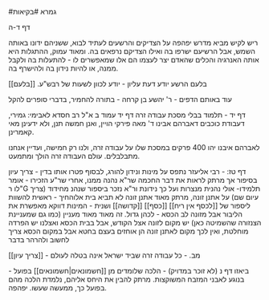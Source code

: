

#גמרא #בקיאות 

דף ד-ה

ריש לקיש מביא מדרש יפהפה על הצדיקים והרשעים לעתיד לבוא, ששניהם ידונו באותה השמש, אבל הרשיעם ישרפו בה ואילו הצדיקם נרפאים בה. ומאוד עמוק, ההתגלות היא אותה האנרגיה והכלים שהאדם יצר לעצמו הם אלו שמאפשרים לו - להתעלות בה ולקבל ממנה, או להיות נידון בה ולהישרף בה.

בלעם הרשע יודע דעת עליון - יודע לכוון לשעות של רבש"ע. [[בלעם]]

עוד באותם הדפים - ר' יהשע בן קרחה - בתורה להחמיר, בדברי סופרים להקל


דף יד -
	תלמוד בבלי מסכת עבודה זרה דף יד עמוד ב
א"ל רב חסדא לאבימי: גמירי, דעבודת כוכבים דאברהם אבינו ד' מאה פירקי הויין, ואנן חמשה תנן, ולא ידעינן מאי קאמרינן. 

לאברהם איבנו יהו 400 פרקים במסכת שלו על עבודה זרה, ולנו רק חמישה, ועדיין אנחנו מתבלבלים. עולם העבודה זרה הולך ומתמעט.



דף טז: - 
רבי אליעזר נתפס על מינות ונידון להורג, לבסוף פטרו אותו בדין - צריך עיון בסיפור
אך מרתק לראות את דבר החכמה שר"א נהנה ממנו, אחרי שר"ע הזכירו - אומר לו ר"G תלמידו- אולי נהנית מנצרות ועל כך נידונת
ור"א נזכר ביספור שנהנ מחידוד (צריך עיום שם)
על אתנן זונה, מרתק מאוד
אתנן זונה לא תביא בית אלוהחיך - ראשית להשוות ליספור של [[לכסף אין ריח]]
[[כסף]] [[קדושה]]
ושנית - המינות דווקא מאפשרת את הליבור אבל מזונה לב הכסא - לכהן גדול. זה מאוד מאוד מעניין
(כמו גם שמעניינת הצנזורה שהשמיטה כאן)
יש מקום לזונה אצל הקודש, אבל בבית הכסא
ואצלנו יש הפרדה מוחלטת, ואין לכך מקום לאתנן זונה
הן אוחזים בעצם בחטא אבל במקום הכסא
צריך לחשוב ולהרהר בדבר


מב. - כל עבודה זרה שביד ישראל אינה בטלה לעולם - [[צריך עיון]]

ביאזו דף נ (לא זוכר במדויק) - הלכה שלומדים מן [[חשמונאים|חשמונאים]] בפועל - בנוגע לאבני המזבח המשוקצות. מרתק להבין את היחס אליהם, נלמדת הלכה מהם בפועל כך, ממעשה שעשו. יפהפה.

